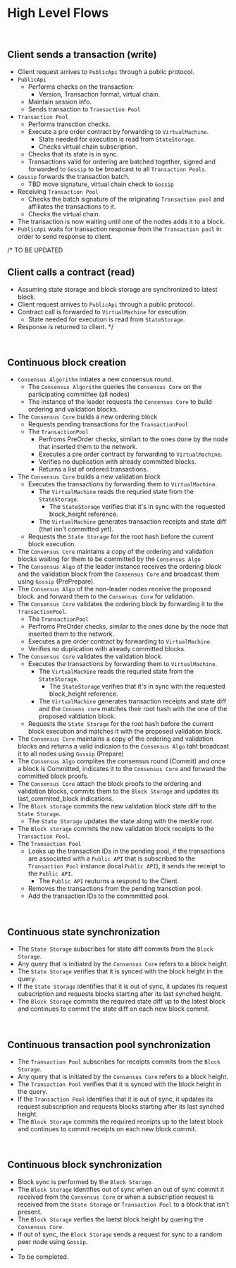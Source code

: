 # High Level Flows

&nbsp;
## Client sends a transaction (write)

* Client request arrives to `PublicApi` through a public protocol.
* `PublicApi` 
  * Performs checks on the transaction:
    * Version, Transaction format, virtual chain.
  * Maintain session info.
  * Sends transaction to `Transaction Pool`
* `Transaction Pool` 
  * Performs transction checks. 
  * Execute a pre order contract by forwarding to `VirtualMachine`.
    * State needed for execution is read from `StateStorage`.
    * Checks virtual chain subscription.
  * Checks that its state is in sync.
  * Transactions valid for ordering are batched together, signed and forwarded to `Gossip` to be broadcast to all `Transaction Pools`.
* `Gossip` forwards the transaction batch.
  * TBD move signature, virtual chain check to `Gossip`
* Receiving `Transaction Pool`
  * Checks the batch signature of the originating `Transaction pool` and affiliates the transactions to it.
  * Checks the virtual chain.
* The transaction is now waiting until one of the nodes adds it to a block.
* `PublicApi` waits for transaction response from the `Transaction pool` in order to send response to client.

/* TO BE UPDATED 
&nbsp;
## Client calls a contract (read)

* Assuming state storage and block storage are synchronized to latest block.
* Client request arrives to `PublicApi` through a public protocol.
* Contract call is forwarded to `VirtualMachine` for execution.
  * State needed for execution is read from `StateStorage`.
* Response is returned to client.
*/

&nbsp;
## Continuous block creation

* `Consensus Algorithm` intiates a new consensus round.
  * The `Consensus Algorithm` queries the `Consensus Core` on the participating committee (all nodes)
  * The instance of the leader requests the `Consensus Core` to build ordering and validation blocks.
* The `Consensus Core` builds a new ordering block
  * Requests pending transactions for the `TransactionPool`
  * The `TransactionPool` 
    * Perfroms PreOrder checks, similart to the ones done by the node that inserted them to the network.
    * Executes a pre order contract by forwarding to `VirtualMachine`.
    * Verifies no duplication with already committed blocks.
    * Returns a list of ordered transactions.
* The `Consensus Core` builds a new validation block
  * Executes the transactions by forwarding them to `VirtualMachine`.
    * The `VirtualMachine` reads the requried state from the `StateStorage`.
      * The `StateStorage` verifies that it's in sync with the requested block_height reference.
    * The `VirtualMachine` generates transaction receipts and state diff (that isn't committed yet).
  * Requests the `State Storage` for the root hash before the current block execution.
* The `Consensus Core` maintains a copy of the ordering and validation blocks waiting for them to be committed by the `Consensus Algo`
* The `Consensus Algo` of the leader instance receives the ordering block and the validation block from the `Consensus Core` and broadcast them using `Gossip` (PrePrepare).
* The `Consensus Algo` of the non-leader nodes receive the proposed block. and forward them to the `Consensus Core` for validation.
* The `Consensus Core` validates the ordering block by forwarding it to the `TransactionPool`.
  *  The `TransactionPool`
    * Perfroms PreOrder checks, similar to the ones done by the node that inserted them to the network.
    * Executes a pre order contract by forwarding to `VirtualMachine`.
    * Verifies no duplication with already committed blocks.
* The `Consensus Core` validates the validation block.
  * Executes the transactions by forwarding them to `VirtualMachine`.
    * The `VirtualMachine` reads the requried state from the `StateStorage`.
      * The `StateStorage` verifies that it's in sync with the requested block_height reference.
    * The `VirtualMachine` generates transaction receipts and state diff and the `Consens core` matches their root hash with the one of the proposed valdiation block.
  * Requests the `State Storage` for the root hash before the current block execution and matches it with the proposed validation block.
* The `Consensus Core` maintains a copy of the ordering and validation blocks and returns a valid indicaion to the `Consensus Algo` taht broadcast it to all nodes using `Gossip` (Prepare)
* The `Consensus Algo` complites the consensus round (Commit) and once a block is Committed, indicates it to the `Consensus Core` and forward the committed block proofs. 
* The `Consensus Core` attach the block proofs to the ordering and validation blocks, commits them to the `Block Storage` and updates its last_commited_block indications.
* The `Block storage` commits the new validation block state diff to the `State Storage`.
  * The `State Storage` updates the state along with the merkle root.
* The `Block storage` commits the new validation block receipts to the `Transaction Pool`.
* The `Transaction Pool`
  * Looks up the transaction IDs in the pending pool, if the transactions are associated with a `Public API` that is subscribed to the `Transaction Pool` instance (local `Public API`), it sends  the receipt to the `Public API`.
    * The `Public API` reuturns a respond to the Client.
  * Removes the transactions from the pending transction pool.
  * Add the transaction IDs to the commmitted pool.

&nbsp;
## Continuous state synchronization
* The `State Storage` subscribes for state diff commits from the `Block Storage`.
* Any query that is initiated by the `Consensus Core` refers to a block height.
* The `State Storage` verifies that it is synced with the block height in the query.
* If the `State Storage` identifies that it is out of sync, it updates its request subscription and requests blocks starting after its last synched height.
* The `Block Storage` commits the required state diff up to the latest block and continues to commit the state diff on each new block commit.

&nbsp;
## Continuous transaction pool synchronization
* The `Transaction Pool` subscribes for receipts commits from the `Block Storage`.
* Any query that is initiated by the `Consensus Core` refers to a block height.
* The `Transaction Pool` verifies that it is synced with the block height in the query.
* If the `Transaction Pool` identifies that it is out of sync, it updates its request subscription and requests blocks starting after its last synched height.
* The `Block Storage` commits the required receipts up to the latest block and continues to commit receipts on each new block commit.

&nbsp;
## Continuous block synchronization
* Block sync is performed by the `Block Storage`.
* The `Block Storage` identifies out of sync when an out of sync commit it received from the `Consensus Core` or when a subscription request is received from the `State Storage` or `Transaction Pool` to a block that isn't present.
* The `Block Storage` verfies the laetst block height by quering the `Consensus Core`.
* If out of sync, the `Block Storage` sends a request for sync to a random peer node using `Gossip`.
* 
* To be completed.
